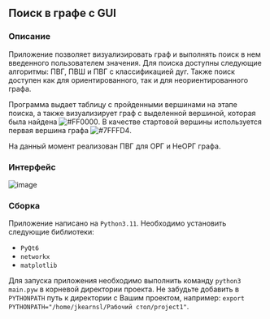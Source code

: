 ## Поиск в графе с GUI

### Описание

Приложение позволяет визуализировать граф и выполнять поиск в нем введенного пользователем значения.
Для поиска доступны следующие алгоритмы: ПВГ, ПВШ и ПВГ c классификацией дуг. 
Также поиск доступен как для ориентированного, так и для неориентированного графа.

Программа выдает таблицу с пройденными вершинами на этапе поиска, 
а также визуализирует граф с выделенной вершиной, которая была найдена ![#FF0000](https://placehold.co/15x15/FF0000/FF0000.png).
В качестве стартовой вершины используется первая вершина графа ![#7FFFD4](https://placehold.co/15x15/7FFFD4/7FFFD4.png).

На данный момент реализован ПВГ для ОРГ и НеОРГ графа.

### Интерфейс

![image](https://user-images.githubusercontent.com/76239707/236921635-ce57a408-fd28-4473-82d1-1f67b703b83a.png)


### Сборка

Приложение написано на `Python3.11`. Необходимо установить следующие библиотеки:

- `PyQt6`
- `networkx`
- `matplotlib`

Для запуска приложения необходимо выполнить команду `python3 main.pyw` в корневой директории проекта. 
Не забудьте добавить в `PYTHONPATH` путь к директории с Вашим проектом,
например: `export PYTHONPATH="/home/jkearnsl/Рабочий стол/project1"`.